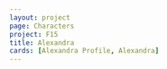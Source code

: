 ```yaml
---
layout: project
page: Characters
project: F15
title: Alexandra
cards: [Alexandra Profile, Alexandra]
---
```

